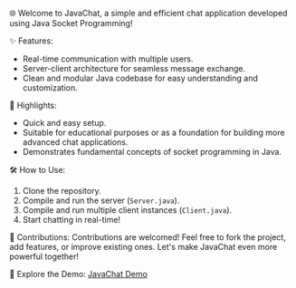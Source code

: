 🌐 Welcome to JavaChat, a simple and efficient chat application developed using Java Socket Programming!

✨ Features:
- Real-time communication with multiple users.
- Server-client architecture for seamless message exchange.
- Clean and modular Java codebase for easy understanding and customization.

🚀 Highlights:
- Quick and easy setup.
- Suitable for educational purposes or as a foundation for building more advanced chat applications.
- Demonstrates fundamental concepts of socket programming in Java.

🛠️ How to Use:
1. Clone the repository.
2. Compile and run the server (`Server.java`).
3. Compile and run multiple client instances (`Client.java`).
4. Start chatting in real-time!

🤝 Contributions:
Contributions are welcomed! Feel free to fork the project, add features, or improve existing ones. Let's make JavaChat even more powerful together!

🌟 Explore the Demo:
[JavaChat Demo]()
